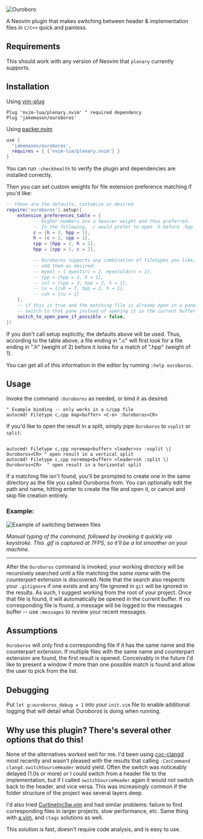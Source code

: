![Ouroboro](./repo/logo.png)

A Neovim plugin that makes switching between header & implementation files in `C/C++` quick and painless.

## Requirements

This should work with any version of Neovim that `plenary` currently supports.

## Installation

Using [vim-plug](https://github.com/junegunn/vim-plug)

```viml
Plug 'nvim-lua/plenary.nvim' " required dependency
Plug 'jakemason/ouroboros'
```

Using [packer.nvim](https://github.com/wbthomason/packer.nvim)

```lua
use {
  'jakemason/ouroboros',
  requires = { {'nvim-lua/plenary.nvim'} }
}
```

You can run `:checkhealth` to verify the plugin and dependencies are installed correctly.

Then you can set custom weights for file extension preference matching if you'd like:

```lua
-- these are the defaults, customize as desired
require('ouroboros').setup({
    extension_preferences_table = {
          -- Higher numbers are a heavier weight and thus preferred.
          -- In the following, .c would prefer to open .h before .hpp
          c = {h = 2, hpp = 1},
          h = {c = 2, cpp = 1},
          cpp = {hpp = 2, h = 1},
          hpp = {cpp = 1, c = 2},

          -- Ouroboros supports any combination of filetypes you like, simply
          -- add them as desired:
          -- myext = { myextsrc = 2, myextoldsrc = 1},
          -- tpp = {hpp = 2, h = 1},
          -- inl = {cpp = 3, hpp = 2, h = 1},
          -- cu = {cuh = 3, hpp = 2, h = 1},
          -- cuh = {cu = 1}
    },
    -- if this is true and the matching file is already open in a pane, we'll
    -- switch to that pane instead of opening it in the current buffer
    switch_to_open_pane_if_possible = false,
})
```

If you don't call setup explicitly, the defaults above will be used. Thus, according to the table above, a file ending in ".c"
will first look for a file ending in ".h" (weight of 2) before it looks for a match of ".hpp" (weight of 1).

You can get all of this information in the editor by running `:help ouroboros`.

## Usage

Invoke the command `:Ouroboros` as needed, or bind it as desired:

```viml
" Example binding -- only works in a c/cpp file
autocmd! Filetype c,cpp map<buffer> <C-e> :Ouroboros<CR>
```

If you'd like to open the result in a split, simply pipe `Ouroboros` to `vsplit` or `split`:

```viml

autocmd! Filetype c,cpp noremap<buffer> <leader>sv :vsplit \| Ouroboros<CR> " open result in a vertical split
autocmd! Filetype c,cpp noremap<buffer> <leader>sh :split \| Ouroboros<CR>  " open result in a horizontal split
```

If a matching file isn't found, you'll be prompted to create one in the same directory as the file you called
Ouroboros from. You can optionally edit the path and name, hitting enter to create the file and open it, or 
cancel and skip file creation entirely.

### Example:
![Example of switching between files](./repo/demo.gif)

*Manual typing of the command, followed by invoking it quickly via keystroke. This .gif is captured
at 7FPS, so it'll be a lot smoother on your machine.*

---

After the `Ouroboros` command is invoked, your working directory will be recursively searched until
a file matching the _same name_ with the _counterpart_ extension is discovered. Note that the
search also respects your `.gitignore` if one exists and any file ignored in `git` will be ignored
in the results. As such, I suggest working from the root of your project. Once that file is found,
it will automatically be opened in the current buffer. If no corresponding file is found, a message
will be logged to the messages buffer -- use `:messages` to review your recent messages.

## Assumptions

`Ouroboros` will only find a corresponding file if it has the same name and the counterpart
extension. If multiple files with the same name and counterpart extension are found, the first
result is opened. Conceivably in the future I'd like to present a window if more than one possible
match is found and allow the user to pick from the list.

## Debugging

Put `let g:ouroboros_debug = 1` into your `init.vim` file to enable additional logging that will
detail what Ouroboros is doing when running.

## Why use this plugin? There's several other options that do this!

None of the alternatives worked well for me. I'd been using
[coc-clangd](https://github.com/clangd/coc-clangd) most recently and wasn't pleased with the results
that calling `:CocCommand clangd.switchSourceHeader` would yield. Often the switch was noticeably
delayed (1.0s or more) or I could switch from a header file to the implementation,
but if I called `switchSourceHeader` again it would not switch back to the header, and vice versa.
This was increasingly common if the folder structure of the project was several layers deep.

I'd also tried [CurtineIncSw.vim](https://github.com/ericcurtin/CurtineIncSw.vim) and had similar
problems: failure to find corresponding files in larger projects, slow performance, etc. Same thing
with [a.vim](https://github.com/vim-scripts/a.vim), and `ctags` solutions as well.

This solution is fast, doesn't require code analysis, and is easy to use.
